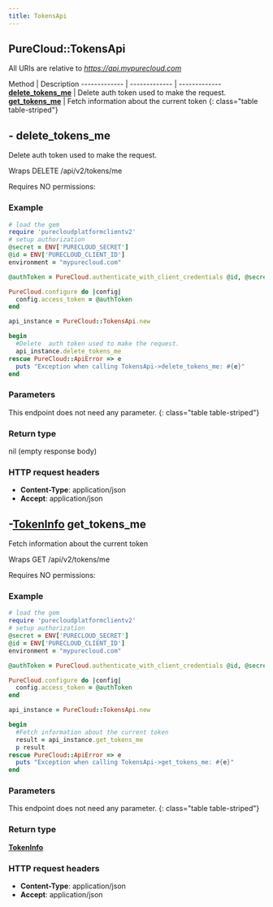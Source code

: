 ```yaml
---
title: TokensApi
---
```


## PureCloud::TokensApi

All URIs are relative to *https://api.mypurecloud.com*

Method | Description
------------- | ------------- | -------------
[**delete_tokens_me**](TokensApi.html#delete_tokens_me) | Delete  auth token used to make the request.
[**get_tokens_me**](TokensApi.html#get_tokens_me) | Fetch information about the current token
{: class="table table-striped"}

<a name="delete_tokens_me"></a>

## - delete_tokens_me



Delete  auth token used to make the request.



Wraps DELETE /api/v2/tokens/me 

Requires NO permissions: 




### Example
~~~ruby
# load the gem
require 'purecloudplatformclientv2'
# setup authorization
@secret = ENV['PURECLOUD_SECRET']
@id = ENV['PURECLOUD_CLIENT_ID']
environment = "mypurecloud.com"

@authToken = PureCloud.authenticate_with_client_credentials @id, @secret, environment

PureCloud.configure do |config|
  config.access_token = @authToken
end

api_instance = PureCloud::TokensApi.new

begin
  #Delete  auth token used to make the request.
  api_instance.delete_tokens_me
rescue PureCloud::ApiError => e
  puts "Exception when calling TokensApi->delete_tokens_me: #{e}"
end
~~~

### Parameters
This endpoint does not need any parameter.
{: class="table table-striped"}


### Return type

nil (empty response body)

### HTTP request headers

 - **Content-Type**: application/json
 - **Accept**: application/json



<a name="get_tokens_me"></a>

## -[**TokenInfo**](TokenInfo.html) get_tokens_me



Fetch information about the current token



Wraps GET /api/v2/tokens/me 

Requires NO permissions: 




### Example
~~~ruby
# load the gem
require 'purecloudplatformclientv2'
# setup authorization
@secret = ENV['PURECLOUD_SECRET']
@id = ENV['PURECLOUD_CLIENT_ID']
environment = "mypurecloud.com"

@authToken = PureCloud.authenticate_with_client_credentials @id, @secret, environment

PureCloud.configure do |config|
  config.access_token = @authToken
end

api_instance = PureCloud::TokensApi.new

begin
  #Fetch information about the current token
  result = api_instance.get_tokens_me
  p result
rescue PureCloud::ApiError => e
  puts "Exception when calling TokensApi->get_tokens_me: #{e}"
end
~~~

### Parameters
This endpoint does not need any parameter.
{: class="table table-striped"}


### Return type

[**TokenInfo**](TokenInfo.html)

### HTTP request headers

 - **Content-Type**: application/json
 - **Accept**: application/json



